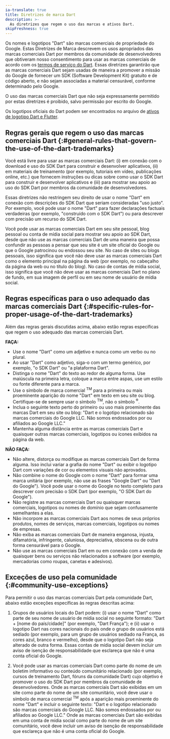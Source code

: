 ```yaml
---
ia-translate: true
title: Diretrizes de marca Dart
description: >-
  As diretrizes que regem o uso das marcas e ativos Dart.
skipFreshness: true
---
```


Os nomes e logotipos "Dart" são marcas comerciais de propriedade do Google.
Estas Diretrizes de Marca descrevem os usos apropriados das marcas comerciais Dart por membros da comunidade de desenvolvedores que obtiveram nosso consentimento para usar as marcas comerciais de acordo com os [termos de serviço do Dart](/terms).
Essas diretrizes garantirão que as marcas comerciais Dart sejam usadas de maneira a promover a missão do Google de fornecer um SDK (Software Development Kit) gratuito e de código aberto, e não sejam associadas a material censurável, conforme determinado pelo Google.

O uso das marcas comerciais Dart que não seja expressamente permitido por estas diretrizes é proibido, salvo permissão por escrito do Google.

Os logotipos oficiais do Dart podem ser encontrados no arquivo de [ativos de logotipo Dart e Flutter](https://services.google.com/fh/files/misc/dart_brand_guidelines_assets.zip).

## Regras gerais que regem o uso das marcas comerciais Dart {:#general-rules-that-govern-the-use-of-the-dart-trademarks}

Você está livre para usar as marcas comerciais Dart: (i) em conexão com o download e uso do SDK Dart para construir e desenvolver aplicativos, (ii) em materiais de treinamento (por exemplo, tutoriais em vídeo, publicações online, etc.) que fornecem instruções ou dicas sobre como usar o SDK Dart para construir e desenvolver aplicativos e (iii) para mostrar seu apoio ao uso do SDK Dart por membros da comunidade de desenvolvedores.

Essas diretrizes não restringem seu direito de usar o nome "Dart" em conexão com descrições do SDK Dart que seriam consideradas "uso justo". Por exemplo, você pode usar o nome "Dart" para fazer declarações factuais verdadeiras (por exemplo, "construído com o SDK Dart") ou para descrever com precisão um recurso do SDK Dart.

Você pode usar as marcas comerciais Dart em seu site pessoal, blog pessoal ou conta de mídia social para mostrar seu apoio ao SDK Dart, desde que não use as marcas comerciais Dart de uma maneira que possa confundir as pessoas a pensar que seu site é um site oficial do Google ou que o Google patrocinou ou endossou seu site. No caso de sites ou blogs pessoais, isso significa que você não deve usar as marcas comerciais Dart como o elemento principal na página da web (por exemplo, no cabeçalho da página da web ou no título do blog). No caso de contas de mídia social, isso significa que você não deve usar as marcas comerciais Dart no plano de fundo, em sua imagem de perfil ou em seu nome de usuário de mídia social.

## Regras específicas para o uso adequado das marcas comerciais Dart {:#specific-rules-for-proper-usage-of-the-dart-trademarks}

Além das regras gerais discutidas acima, abaixo estão regras específicas que regem o uso adequado das marcas comerciais Dart.

**FAÇA:**

* Use o nome "Dart" como um adjetivo e nunca como um verbo ou no plural.
* Ao usar "Dart" como adjetivo, siga-o com um termo genérico, por exemplo, "o SDK Dart" ou "a plataforma Dart".
* Distinga o nome "Dart" do texto ao redor de alguma forma.  Use maiúscula na primeira letra, coloque a marca entre aspas, use um estilo ou fonte diferente para a marca.
* Use o símbolo de marca comercial <sup>TM</sup> para a primeira ou mais proeminente aparição do nome "Dart" em texto em seu site ou blog.  Certifique-se de sempre usar o símbolo <sup>TM</sup>, não o símbolo <sup>&reg;</sup>.
* Inclua o seguinte texto perto do primeiro ou uso mais proeminente das marcas Dart em seu site ou blog: "Dart e o logotipo relacionado são marcas comerciais do Google LLC. Não somos endossados por ou afiliados ao Google LLC."
* Mantenha alguma distância entre as marcas comerciais Dart e quaisquer outras marcas comerciais, logotipos ou ícones exibidos na página da web.

**NÃO FAÇA:**

* Não altere, distorça ou modifique as marcas comerciais Dart de forma alguma. Isso inclui variar a grafia do nome "Dart" ou exibir o logotipo Dart com variações de cor ou elementos visuais não aprovados.
* Não combine o nome do Google com o nome "Dart" para formar uma marca unitária (por exemplo, não use as frases "Google Dart" ou "Dart do Google"). Você pode usar o nome do Google no texto completo para descrever com precisão o SDK Dart (por exemplo, "O SDK Dart do Google").
* Não registre as marcas comerciais Dart ou quaisquer marcas comerciais, logotipos ou nomes de domínio que sejam confusamente semelhantes a elas.
* Não incorpore as marcas comerciais Dart aos nomes de seus próprios produtos, nomes de serviços, marcas comerciais, logotipos ou nomes de empresas.
* Não exiba as marcas comerciais Dart de maneira enganosa, injusta, difamatória, infringente, caluniosa, depreciativa, obscena ou de outra forma censurável para o Google.
* Não use as marcas comerciais Dart em ou em conexão com a venda de quaisquer bens ou serviços não relacionados a software (por exemplo, mercadorias como roupas, canetas e adesivos).

## Exceções de uso pela comunidade {:#community-use-exceptions}

Para permitir o uso das marcas comerciais Dart pela comunidade Dart, abaixo estão exceções específicas às regras descritas acima:

1. Grupos de usuários locais do Dart podem: (i) usar o nome "Dart" como parte de seu nome de usuário de mídia social no seguinte formato: "Dart + [nome do país/cidade]" (por exemplo, "Dart França"); e (ii) usar o logotipo Dart nas cores nacionais do país onde o grupo de usuários está sediado (por exemplo, para um grupo de usuários sediado na França, as cores azul, branco e vermelho), desde que o logotipo Dart não seja alterado de outra forma. Essas contas de mídia social devem incluir um aviso de isenção de responsabilidade que esclareça que não é uma conta oficial do Google.

2. Você pode usar as marcas comerciais Dart como parte do nome de um boletim informativo ou conteúdo comunitário relacionado (por exemplo, cursos de treinamento Dart, fóruns da comunidade Dart) cujo objetivo é promover o uso do SDK Dart por membros da comunidade de desenvolvedores. Onde as marcas comerciais Dart são exibidas em um site como parte do nome de um site comunitário, você deve usar o símbolo de marca comercial <sup>TM</sup> após a aparição mais proeminente do nome "Dart" e incluir o seguinte texto: "Dart e o logotipo relacionado são marcas comerciais do Google LLC. Não somos endossados por ou afiliados ao Google LLC." Onde as marcas comerciais Dart são exibidas em uma conta de mídia social como parte do nome de um site comunitário, você deve incluir um aviso de isenção de responsabilidade que esclareça que não é uma conta oficial do Google.

